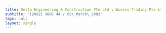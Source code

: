```yaml
---
title: Delta Engineering & Construction Pte Ltd v Wiseco Trading Pte Ltd and Others
subtitle: "[2002] SGHC 44 / 05\_March\_2002"
tags: null
layout: single
---
```


